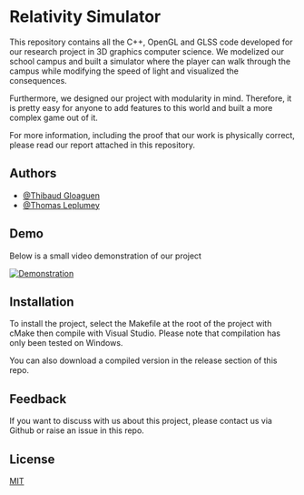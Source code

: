 
# Relativity Simulator

This repository contains all the C++, OpenGL and GLSS code developed for our research project in 3D graphics computer science. We modelized our school campus and built a simulator where the player can walk through the campus while modifying the speed of light and visualized the consequences. 

Furthermore, we designed our project with modularity in mind. Therefore, it is pretty easy for anyone to add features to this world and built a more complex game out of it. 

For more information, including the proof that our work is physically correct, please read our report attached in this repository. 

## Authors

- [@Thibaud Gloaguen](https://github.com/Grogros4)
- [@Thomas Leplumey](https://github.com/ThomasLeplumey)


## Demo

Below is a small video demonstration of our project

[![Demonstration](https://img.youtube.com/vi/MevsLZtAQuM/0.jpg)](https://youtu.be/MevsLZtAQuM)

## Installation

To install the project, select the Makefile at the root of the project with cMake then compile with Visual Studio. Please note that compilation has only been tested on Windows.


You can also download a compiled version in the release section of this repo.


## Feedback

If you want to discuss with us about this project, please contact us via Github or raise an issue in this repo.


## License

[MIT](https://choosealicense.com/licenses/mit/)

